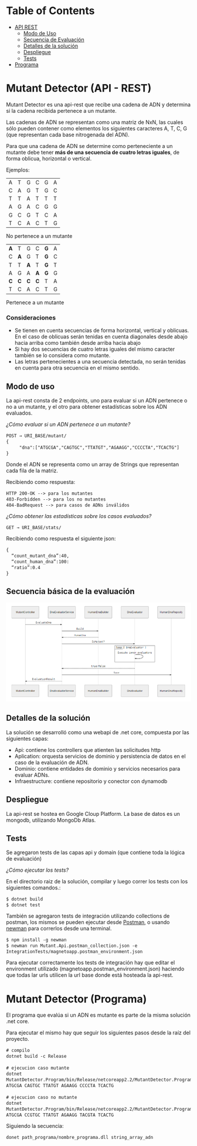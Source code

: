 Table of Contents
=================

  * [API REST](#api-rest)
  	* [Modo de Uso](#modo-uso)
	* [Secuencia de Evaluación](#secuencia-evaluacion)
	* [Detalles de la solución](#detalles-solucion)
	* [Despliegue](#despliegue)
	* [Tests](#tests)
  * [Programa](#programa)

<a name="api-rest"/>

# Mutant Detector (API - REST)

Mutant Detector es una api-rest que recibe una cadena de ADN y determina si la cadena recibida pertenece a un mutante.

Las cadenas de ADN se representan como una matriz de NxN, las cuales sólo pueden contener como elementos los siguientes caracteres A, T, C, G (que representan cada base nitrogenada del ADN).

Para que una cadena de ADN se determine como perteneciente a un mutante debe tener **más de una secuencia de cuatro letras iguales**, de forma oblicua, horizontal o vertical.

Ejemplos:

|||||||
|--|--|--|--|--|--|
|A|T|G|C|G|A|
|C|A|G|T|G|C|
|T|T|A|T|T|T|
|A|G|A|C|G|G|
|G|C|G|T|C|A|
|T|C|A|C|T|G|

No pertenece a un mutante

|||||||
|--|--|--|--|--|--|
|**A**|T|G|C|**G**|A|
|C|**A**|G|T|**G**|C|
|T|T|**A**|T|**G**|T|
|A|G|A|**A**|**G**|G|
|**C**|**C**|**C**|**C**|T|A|
|T|C|A|C|T|G|

Pertenece a un mutante

### Consideraciones
- Se tienen en cuenta secuencias de forma horizontal, vertical y oblicuas. En el caso de oblicuas serán tenidas en cuenta diagonales desde abajo hacia arriba como también desde arriba hacia abajo
- Si hay dos secuencias de cuatro letras iguales del mismo caracter también se lo considera como mutante.
- Las letras pertenecientes a una secuencia detectada, no serán tenidas en cuenta para otra secuencia en el mismo sentido.

<a name="modo-uso"/>

## Modo de uso
La api-rest consta de 2 endpoints, uno para evaluar si un ADN pertenece o no a un mutante, y el otro para obtener estadísticas sobre los ADN evaluados.

*¿Cómo evaluar si un ADN pertenece a un mutante?*

    POST → URI_BASE/mutant/
    {
         "dna":["ATGCGA","CAGTGC","TTATGT","AGAAGG","CCCCTA","TCACTG"]
    }

Donde el ADN se representa como un array de Strings que representan cada fila de la matriz.

Recibiendo como respuesta:

    HTTP 200-OK --> para los mutantes
    403-Forbidden --> para los no mutantes
    404-BadRequest --> para casos de ADNs inválidos

*¿Cómo obtener las estadísticas sobre los casos evaluados?*

    GET → URI_BASE/stats/

Recibiendo como respuesta el siguiente json:

    {
      “count_mutant_dna”:40, 
      “count_human_dna”:100: 
      “ratio”:0.4
	}

<a name="secuencia-evaluacion"/>

## Secuencia básica de la evaluación

![Alt text](https://github.com/agustinbally/mutant-detector/blob/master/secuencia.PNG?raw=true "secuencia-basica")

<a name="detalles-solucion"/>

## Detalles de la solución

La solución se desarrolló como una webapi de .net core, compuesta por las siguientes capas:
- Api: contiene los controllers que atienten las solicitudes http
- Aplication: orquesta servicios de dominio y persistencia de datos en el caso de la evaluación de ADN.
- Dominio: contiene entidades de dominio y servicios necesarios para evaluar ADNs.
- Infraestructure: contiene repositorio y conector con dynamodb

<a name="despliegue"/>

## Despliegue

La api-rest se hostea en Google Cloup Platform.
La base de datos es un mongodb, utilizando MongoDb Atlas.

<a name="tests"/>

## Tests
Se agregaron tests de las capas  api y domain (que contiene toda la lógica de evaluación)

*¿Cómo ejecutar los tests?*

En el directorio raiz de la solución, compilar y luego correr los tests con los siguientes comandos.:

    $ dotnet build 
    $ dotnet test

También se agregaron tests de integración utilizando collections de postman, los mismos se pueden ejecutar desde [Postman](https://www.getpostman.com/), o usando [newman](https://www.npmjs.com/package/newman) para correrlos desde una terminal.

    $ npm install -g newman
    $ newman run Mutant.Api.postman_collection.json -e IntegrationTests/magnetoapp.postman_environment.json

Para ejecutar correctamente los tests de integración hay que editar el environment utilizado (magnetoapp.postman_environment.json) haciendo que todas lar urls utilicen la url base donde está hosteada la api-rest.

<a name="programa"/>

# Mutant Detector (Programa)
El programa que evalúa si un ADN es mutante es parte de la misma solución .net core.

Para ejecutar el mismo hay que seguir los siguientes pasos desde la raíz del proyecto.


    # compilo
    dotnet build -c Release
    
    # ejecucion caso mutante
    dotnet MutantDetector.Program/bin/Release/netcoreapp2.2/MutantDetector.Program.dll ATGCGA CAGTGC TTATGT AGAAGG CCCCTA TCACTG
    
    # ejecucion caso no mutante
    dotnet MutantDetector.Program/bin/Release/netcoreapp2.2/MutantDetector.Program.dll ATGCGA CCGTGC TTATGT AGAAGG TACGTA TCACTG

Siguiendo la secuencia:

    donet path_programa/nombre_programa.dll string_array_adn
